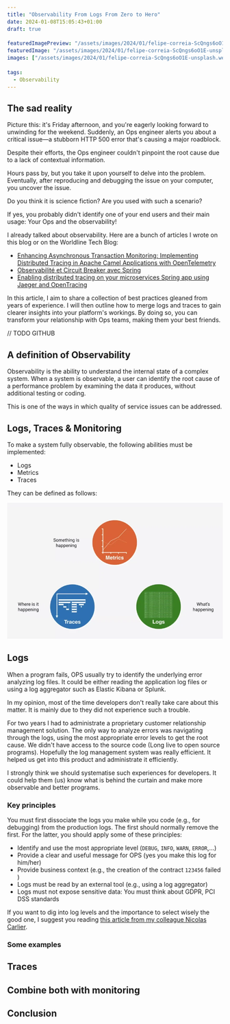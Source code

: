 ```yaml
---
title: "Observability From Logs From Zero to Hero"
date: 2024-01-08T15:05:43+01:00
draft: true
  
featuredImagePreview: "/assets/images/2024/01/felipe-correia-ScQngs6oO1E-unsplash.webp"
featuredImage: "/assets/images/2024/01/felipe-correia-ScQngs6oO1E-unsplash.webp"
images: ["/assets/images/2024/01/felipe-correia-ScQngs6oO1E-unsplash.webp"]

tags:
  - Observability
---
```


## The sad reality

Picture this: it's Friday afternoon, and you're eagerly looking forward to unwinding for the weekend. 
Suddenly, an Ops engineer alerts you about a critical issue—a stubborn HTTP 500 error that's causing a major roadblock.

Despite their efforts, the Ops engineer couldn't pinpoint the root cause due to a lack of contextual information.

Hours pass by, but you take it upon yourself to delve into the problem. 
Eventually, after reproducing and debugging the issue on your computer, you uncover the issue.

Do you think it is science fiction?
Are you used with such a scenario? 

If yes, you probably didn't identify one of your end users and their main usage: Your Ops and the observability!

I already talked about observability. 
Here are a bunch of articles I wrote on this blog or on the Worldline Tech Blog:

* [Enhancing Asynchronous Transaction Monitoring: Implementing Distributed Tracing in Apache Camel Applications with OpenTelemetry](https://blog.touret.info/2023/09/05/distributed-tracing-opentelemetry-camel-artemis/)
* [Observabilité et Circuit Breaker avec Spring](https://blog.touret.info/2021/07/26/observabilite-et-circuit-breaker-avec-spring/)
* [Enabling distributed tracing on your microservices Spring app using Jaeger and OpenTracing](https://blog.worldline.tech/2021/09/22/enabling_distributed_tracing_in_spring_apps.html)

In this article, I aim to share a collection of best practices gleaned from years of experience.
I will then outline how to merge logs and traces to gain clearer insights into your platform's workings. 
By doing so, you can transform your relationship with Ops teams, making them your best friends.

// TODO GITHUB

## A definition of Observability
Observability is the ability to understand the internal state of a complex system. 
When a system is observable, a user can identify the root cause of a performance problem by examining the data it produces, without additional testing or coding.

This is one of the ways in which quality of service issues can be addressed.

## Logs, Traces & Monitoring

To make a system fully observable, the following abilities must be implemented:
* Logs
* Metrics
* Traces

They can be defined as follows:

![monitoring](/assets/images/2024/01/image-2023-8-1_9-44-11.webp)

## Logs

When a program fails, OPS usually try to identify the underlying error analyzing log files.
It could be either reading the application log files or using a log aggregator such as Elastic Kibana or Splunk.

In my opinion, most of the time developers don't really take care about this matter.
It is mainly due to they did not experience such a trouble.

For two years I had to administrate a proprietary customer relationship management solution. 
The only way to analyze errors was navigating through the logs, using the most appropriate error levels to get the root cause.
We didn't have access to the source code (Long live to open source programs).
Hopefully the log management system was really efficient. 
It helped us get into this product and administrate it efficiently.

I strongly think we should systematise such experiences for developers. 
It could help them (us) know what is behind the curtain and make more observable and better programs.

### Key principles

You must first dissociate the logs you make while you code (e.g., for debugging) from the production logs.
The first should normally remove the first.
For the latter, you should apply some of these principles:

* Identify and use the most appropriate level (``DEBUG``, ``INFO``, ``WARN``, ``ERROR``,...)
* Provide a clear and useful message for OPS (yes you make this log for him/her)
* Provide business context (e.g., the creation of the contract ``123456`` failed )
* Logs must be read by an external tool (e.g., using a log aggregator)
* Logs must not expose sensitive data: You must think about GDPR, PCI DSS standards

If you want to dig into log levels and the importance to select wisely the good one, I suggest you reading [this article from my colleague Nicolas Carlier](https://blog.worldline.tech/2020/01/22/back-to-basics-logging.html).

### Some examples

## Traces

## Combine both with monitoring

## Conclusion

